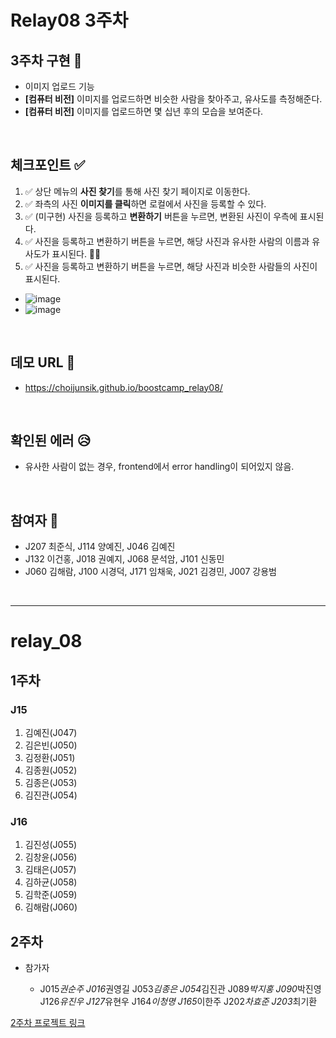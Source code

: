 # Relay08 3주차

## 3주차 구현 💌
- 이미지 업로드 기능
- <b>[컴퓨터 비전]</b> 이미지를 업로드하면 비슷한 사람을 찾아주고, 유사도를 측정해준다.
- <b>[컴퓨터 비전]</b> 이미지를 업로드하면 몇 십년 후의 모습을 보여준다.

<br>

## 체크포인트 ✅
1. ✅ 상단 메뉴의 **사진 찾기**를 통해 사진 찾기 페이지로 이동한다.
2. ✅ 좌측의 사진 **이미지를 클릭**하면 로컬에서 사진을 등록할 수 있다.
3. ✅ (미구현) 사진을 등록하고 **변환하기** 버튼을 누르면, 변환된 사진이 우측에 표시된다. 
4. ✅ 사진을 등록하고 변환하기 버튼을 누르면, 해당 사진과 유사한 사람의 이름과 유사도가 표시된다. 👏👏
5. ✅ 사진을 등록하고 변환하기 버튼을 누르면, 해당 사진과 비슷한 사람들의 사진이 표시된다.
  - ![image](https://user-images.githubusercontent.com/48747221/90347123-401c3600-e069-11ea-8791-3b559cb307c4.png)
  -  ![image](https://user-images.githubusercontent.com/13073517/90347101-182cd280-e069-11ea-9dd5-9ac4af4b9991.png)
<br>

## 데모 URL 🌈
* https://choijunsik.github.io/boostcamp_relay08/
<br>

## 확인된 에러 😥
- 유사한 사람이 없는 경우, frontend에서 error handling이 되어있지 않음.
<br>

## 참여자 🎈 
* J207 최준식, J114 양예진, J046 김예진
* J132 이건홍, J018 권예지, J068 문석암, J101 신동민
* J060 김해람, J100 시경덕, J171 임채욱, J021 김경민, J007 강용범

<br/>

<hr/>


# relay_08

## 1주차

### J15

1. 김예진(J047)
2. 김은빈(J050)
3. 김정환(J051)
4. 김종원(J052)
5. 김종은(J053)
6. 김진관(J054)

### J16

1. 김진성(J055)
2. 김창윤(J056)
3. 김태은(J057)
4. 김하균(J058)
5. 김학준(J059)
6. 김해람(J060)

## 2주차

- 참가자

  - J015*권순주
    J016*권영길
    J053*김종은
    J054*김진관
    J089*박지홍
    J090*박진영
    J126*유진우
    J127*유현우
    J164*이청명
    J165*이한주
    J202*차효준
    J203*최기환

[2주차 프로젝트 링크](https://github.com/boostcamp-2020/relay_08/blob/master/2nd_week/WEEK_2.md)
